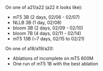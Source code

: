 On one of a21/a22 (a22 it looks like):
- mT5 3B (2 days, 02/06 - 02/07)
- NLLB 3B (1 day, 02/08)
- bloom 3B (2 days, 02/09 - 02/10)
- bloom 7B (4 days, 02/11 - 02/14)
- mT5 13B (~7 days, 02/15 to 02/21)

On one of a18/a19/a20:
- Ablations of incomplete on mT5 600M
- One run of mT5 1B with the best ablation
